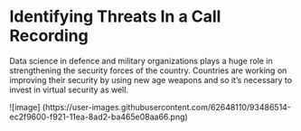 # **Identifying Threats In a Call Recording**
<p>Data science in defence and military organizations plays a huge role in strengthening the security forces of the country. Countries are working on improving their security by using new age weapons and so it’s necessary to invest in virtual security as well. 
  </p>
![image]
(https://user-images.githubusercontent.com/62648110/93486514-ec2f9600-f921-11ea-8ad2-ba465e08aa66.png)

